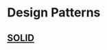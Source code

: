 # Design Patterns

## [SOLID](https://github.com/MetaArivu/design-patterns/tree/main/solid-design-pattern)
